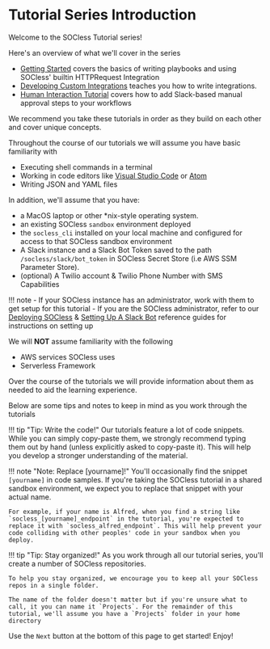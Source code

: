 # Tutorial Series Introduction

Welcome to the SOCless Tutorial series!

Here's an overview of what we'll cover in the series

* [Getting Started](../tutorials/quick-start/introduction.md) covers the basics of writing playbooks and using SOCless' builtin HTTPRequest Integration
* [Developing Custom Integrations](../tutorials/writing-custom-integrations/introduction.md) teaches you how to write integrations.
* [Human Interaction Tutorial](../tutorials/human-interaction/interacting-via-slack.md) covers how to add Slack-based manual approval steps to your workflows


We recommend you take these tutorials in order as they build on each other and cover unique concepts.

Throughout the course of our tutorials we will assume you have basic familiarity with

* Executing shell commands in a terminal
* Working in code editors like [Visual Studio Code](https://code.visualstudio.com/) or [Atom](https://atom.io/)
* Writing JSON and YAML files

In addition, we'll assume that you have:

* a MacOS laptop or other *nix-style operating system.
* an existing SOCless `sandbox` environment deployed
* the `socless_cli` installed on your local machine and configured for access to that SOCless sandbox environment
* A Slack instance and a Slack Bot Token saved to the path `/socless/slack/bot_token` in SOCless Secret Store (i.e AWS SSM Parameter Store).
* (optional) A Twilio account & Twilio Phone Number with SMS Capabilities

!!! note
    - If your SOCless instance has an administrator, work with them to get setup for this tutorial
    - If you are the SOCless administrator, refer to our [Deploying SOCless](../deploying-socless.md) & [Setting Up A Slack Bot](../reference/setting-up-a-slack-bot.md) reference guides for instructions on setting up


We will **NOT** assume familiarity with the following

* AWS services SOCless uses
* Serverless Framework

Over the course of the tutorials we will provide information about them as needed to aid the learning experience.

Below are some tips and notes to keep in mind as you work through the tutorials

!!! tip "Tip: Write the code!"
    Our tutorials feature a lot of code snippets. While you can simply copy-paste them, we strongly recommend typing them out by hand (unless explicitly asked to copy-paste it). This will help you develop a stronger understanding of the material.



!!! note "Note: Replace [yourname]!"
    You'll occasionally find the snippet `[yourname]` in code samples. If you're taking the SOCless tutorial in a shared sandbox environment, we expect you to replace that snippet with your actual name.

    For example, if your name is Alfred, when you find a string like `socless_[yourname]_endpoint` in the tutorial, you're expected to replace it with `socless_alfred_endpoint`. This will help prevent your code colliding with other peoples' code in your sandbox when you deploy.


!!! tip "Tip: Stay organized!"
    As you work through all our tutorial series, you'll create a number of SOCless repositories.

    To help you stay organized, we encourage you to keep all your SOCless repos in a single folder.

    The name of the folder doesn't matter but if you're unsure what to call, it you can name it `Projects`. For the remainder of this tutorial, we'll assume you have a `Projects` folder in your home directory


Use the `Next` button at the bottom of this page to get started! Enjoy!
